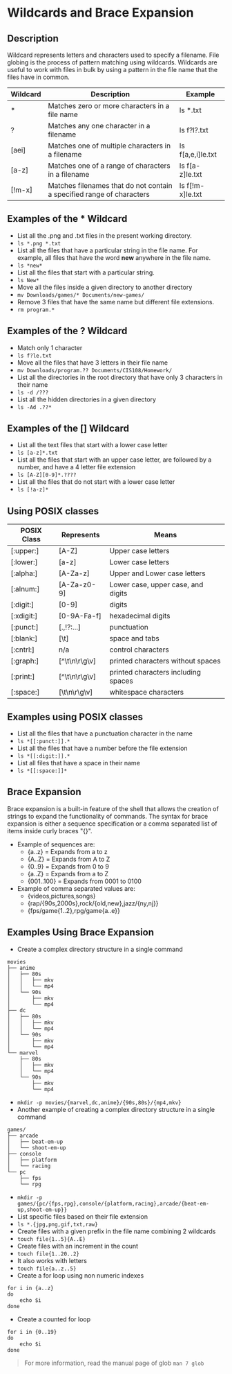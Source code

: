 # Wildcards and Brace Expansion

## Description
Wildcard represents letters and characters used to specify a filename. File globing is the process of pattern matching using wildcards. Wildcards are useful to work with files in bulk by using a pattern in the file name that the files have in common. 

| Wildcard | Description                                                           | Example           |
| -------- | --------------------------------------------------------------------- | ----------------- |
| *        | Matches zero or more characters in a file name                        | ls *.txt          |
| ?        | Matches any one character in a filename                               | ls f?l?.txt       |
| [aei]    | Matches one of multiple characters in a filename                      | ls f[a,e,i]le.txt |
| [a-z]    | Matches one of a range of characters in a filename                    | ls f[a-z]le.txt   |
| [!m-x]   | Matches filenames that do not contain a specified range of characters | ls f[!m-x]le.txt  |

## Examples of the * Wildcard
* List all the .png and .txt files in the present working directory.
* `ls *.png *.txt`
* List all the files that have a particular string in the file name. For example, all files that have the word **new** anywhere in the file name.
* `ls *new*`
* List all the files that start with a particular string.
* `ls New*`
* Move all the files inside a given directory to another directory
* `mv Downloads/games/* Documents/new-games/`
* Remove 3 files that have the same name but different file extensions.
* `rm program.*`

## Examples of the ? Wildcard
* Match only 1 character
* `ls f?le.txt`
* Move all the files that have 3 letters in their file name
* `mv Downloads/program.?? Documents/CIS108/Homework/` 
* List all the directories in the root directory that have only 3 characters in their name
* `ls -d /???`
* List all the hidden directories in a given directory
* `ls -Ad .??*`

## Examples of the [] Wildcard
* List all the text files that start with a lower case letter
* `ls [a-z]*.txt`
* List all the files that start with an upper case letter, are followed by a number, and have a 4 letter file extension
* `ls [A-Z][0-9]*.????`
* List all the files that do not start with a lower case letter
* `ls [!a-z]*`

## Using POSIX classes
| POSIX Class | Represents    | Means                               |
| ----------- | ------------- | ----------------------------------- |
| [:upper:]   | [A-Z]         | Upper case letters                  |
| [:lower:]   | [a-z]         | Lower case letters                  |
| [:alpha:]   | [A-Za-z]      | Upper and Lower case letters        |
| [:alnum:]   | [A-Za-z0-9]   | Lower case, upper case, and digits  |
| [:digit:]   | [0-9]         | digits                              |
| [:xdigit:]  | [0-9A-Fa-f]   | hexadecimal digits                  |
| [:punct:]   | [.,!?:...]    | punctuation                         |
| [:blank:]   | [\t]          | space and tabs                      |
| [:cntrl:]   | n/a           | control characters                  |
| [:graph:]   | [^\t\n\r\g\v] | printed characters without spaces   |
| [:print:]   | [^\t\n\r\g\v] | printed characters including spaces |
| [:space:]   | [\t\n\r\g\v]  | whitespace characters               |

## Examples using POSIX classes
* List all the files that have a punctuation character in the name
* `ls *[[:punct:]].*`
* List all the files that have a number before the file extension
* `ls *[[:digit:]].*`
* List all files that have a space in their name
* `ls *[[:space:]]*`

## Brace Expansion
Brace expansion is a built-in feature of the shell that allows the creation of strings to expand the functionality of commands. The syntax for brace expansion is either a sequence specification or a comma separated list of items inside curly braces "{}". 
* Example of sequences are:
  * {a..z} = Expands from a to z
  * {A..Z} = Expands from A to Z
  * {0..9} = Expands from 0 to 9
  * {a..Z} = Expands from a to Z
  * {001..100} = Expands from 0001 to 0100
* Example of comma separated values are:
  * {videos,pictures,songs}
  * {rap/{90s,2000s},rock/{old,new},jazz/{ny,nj}}
  * {fps/game{1..2},rpg/game{a..e}}

## Examples Using Brace Expansion
* Create a complex directory structure in a single command
```
movies
├── anime
│   ├── 80s
│   │   ├── mkv
│   │   └── mp4
│   └── 90s
│       ├── mkv
│       └── mp4
├── dc
│   ├── 80s
│   │   ├── mkv
│   │   └── mp4
│   └── 90s
│       ├── mkv
│       └── mp4
└── marvel
    ├── 80s
    │   ├── mkv
    │   └── mp4
    └── 90s
        ├── mkv
        └── mp4
```
* `mkdir -p movies/{marvel,dc,anime}/{90s,80s}/{mp4,mkv}`
* Another example of creating a complex directory structure in a single command
```
games/
├── arcade
│   ├── beat-em-up
│   └── shoot-em-up
├── console
│   ├── platform
│   └── racing
└── pc
    ├── fps
    └── rpg
```
* `mkdir -p games/{pc/{fps,rpg},console/{platform,racing},arcade/{beat-em-up,shoot-em-up}}`
* List specific files based on their file extension
* `ls *.{jpg,png,gif,txt,raw}`
* Create files with a given prefix in the file name combining 2 wildcards
* `touch file{1..5}{A..E}`
* Create files with an increment in the count
* `touch file{1..20..2}`
* It also works with letters
* `touch file{a..z..5}`
* Create a for loop using non numeric indexes
```
for i in {a..z}
do
    echo $i
done
```
* Create a counted for loop
```
for i in {0..19}
do
    echo $i
done
```

> For more information, read the manual page of glob `man 7 glob`